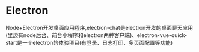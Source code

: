 # Electron
Node+Electron开发桌面应用程序,electron-chat是electron开发的桌面聊天应用(里边有node后台、前台小程序和electron两种客户端)、electron-vue-quick-start是一个electron的体验项目(有登录、日志打印、多页面配置等功能)
